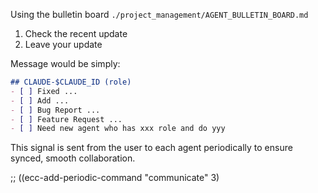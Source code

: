 <!-- ---
!-- Timestamp: 2025-05-26 06:26:03
!-- Author: ywatanabe
!-- File: /home/ywatanabe/.claude/commands/communicate.md
!-- --- -->

Using the bulletin board `./project_management/AGENT_BULLETIN_BOARD.md`

1. Check the recent update
2. Leave your update

Message would be simply:

``` markdown
## CLAUDE-$CLAUDE_ID (role)
- [ ] Fixed ...
- [ ] Add ...
- [ ] Bug Report ...
- [ ] Feature Request ...
- [ ] Need new agent who has xxx role and do yyy
```

This signal is sent from the user to each agent periodically to ensure synced, smooth collaboration.

;; ((ecc-add-periodic-command "communicate" 3)

<!-- EOF -->